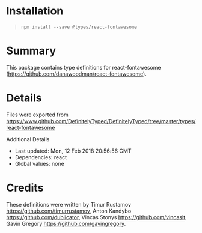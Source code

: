 # Installation
> `npm install --save @types/react-fontawesome`

# Summary
This package contains type definitions for react-fontawesome (https://github.com/danawoodman/react-fontawesome).

# Details
Files were exported from https://www.github.com/DefinitelyTyped/DefinitelyTyped/tree/master/types/react-fontawesome

Additional Details
 * Last updated: Mon, 12 Feb 2018 20:56:56 GMT
 * Dependencies: react
 * Global values: none

# Credits
These definitions were written by Timur Rustamov <https://github.com/timurrustamov>, Anton Kandybo <https://github.com/dublicator>, Vincas Stonys <https://github.com/vincaslt>, Gavin Gregory <https://github.com/gavingregory>.
